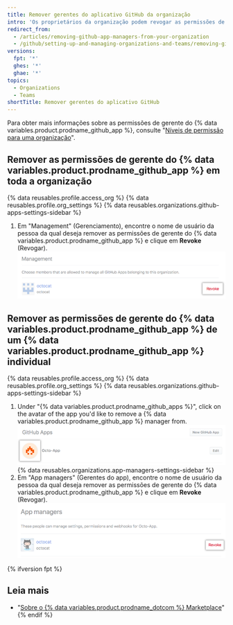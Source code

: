 ```yaml
---
title: Remover gerentes do aplicativo GitHub da organização
intro: 'Os proprietários da organização podem revogar as permissões de gerente do {% data variables.product.prodname_github_app %} concedidas a um integrante da organização.'
redirect_from:
  - /articles/removing-github-app-managers-from-your-organization
  - /github/setting-up-and-managing-organizations-and-teams/removing-github-app-managers-from-your-organization
versions:
  fpt: '*'
  ghes: '*'
  ghae: '*'
topics:
  - Organizations
  - Teams
shortTitle: Remover gerentes do aplicativo GitHub
---
```


Para obter mais informações sobre as permissões de gerente do {% data variables.product.prodname_github_app %}, consulte "[Níveis de permissão para uma organização](/articles/permission-levels-for-an-organization#github-app-managers)".

## Remover as permissões de gerente do {% data variables.product.prodname_github_app %} em toda a organização

{% data reusables.profile.access_org %}
{% data reusables.profile.org_settings %}
{% data reusables.organizations.github-apps-settings-sidebar %}
1. Em "Management" (Gerenciamento), encontre o nome de usuário da pessoa da qual deseja remover as permissões de gerente do {% data variables.product.prodname_github_app %} e clique em **Revoke** (Revogar). ![Revogue as permissões de gerente do {% data variables.product.prodname_github_app %}](/assets/images/help/organizations/github-app-manager-revoke-permissions.png)

## Remover as permissões de gerente do {% data variables.product.prodname_github_app %} de um {% data variables.product.prodname_github_app %} individual

{% data reusables.profile.access_org %}
{% data reusables.profile.org_settings %}
{% data reusables.organizations.github-apps-settings-sidebar %}
1. Under "{% data variables.product.prodname_github_apps %}", click on the avatar of the app you'd like to remove a {% data variables.product.prodname_github_app %} manager from. ![Selecione {% data variables.product.prodname_github_app %}](/assets/images/help/organizations/select-github-app.png)
{% data reusables.organizations.app-managers-settings-sidebar %}
1. Em "App managers" (Gerentes do app), encontre o nome de usuário da pessoa da qual deseja remover as permissões de gerente do {% data variables.product.prodname_github_app %} e clique em **Revoke** (Revogar). ![Revogue as permissões de gerente do {% data variables.product.prodname_github_app %}](/assets/images/help/organizations/github-app-manager-revoke-permissions-individual-app.png)

{% ifversion fpt %}
## Leia mais

- "[Sobre o {% data variables.product.prodname_dotcom %} Marketplace](/articles/about-github-marketplace/)"
{% endif %}

